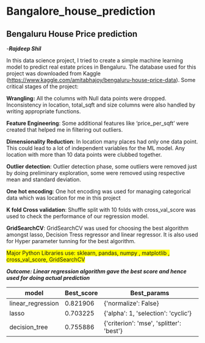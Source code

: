 # Bangalore_house_prediction
## Bengaluru House Price prediction
-***Rajdeep Shil***

In this data science project, I tried to create a simple machine learning model to predict real estate prices in Bengaluru. The database used for this project was downloaded from Kaggle (https://www.kaggle.com/amitabhajoy/bengaluru-house-price-data).
Some critical stages of the project:

**Wrangling:** All the columns with Null data points were dropped. Inconsistency in location, total_sqft and size columns were also handled by writing appropriate functions. 

**Feature Engineering**: Some additional features like ‘price_per_sqft’ were created that helped me in filtering out outliers.

**Dimensionality Reduction**: In location many places had only one data point. This could lead to a lot of independent variables for the ML model. Any location with more than 10 data points were clubbed together.

**Outlier detection**: Outlier detection phase, some outliers were removed just by doing preliminary exploration, some were removed using respective mean and standard deviation.

**One hot encoding**:  One hot encoding was used for managing categorical data which was location for me in this project

**K fold Cross validation**: Shuffle split with 10 folds with cross_val_score was used to check the performance of our regression model.

**GridSearchCV**: GridSearchCV was used for choosing the best algorithm amongst lasso, Decision Tress regressor and linear regressor. It is also used for Hyper parameter tunning for the best algorithm.

<span style="background-color: #FFFF00">Major Python Libraries use: sklearn, pandas, numpy , matplotlib , cross_val_score, GridSearchCV</span>



***Outcome:  Linear regression algorithm gave the best score and hence used for doing actual prediction***

| model |	Best_score|	Best_params|
| ---      | ---       | ----- |
linear_regression|	0.821906|	{'normalize': False}|
lasso|	0.703225|	{'alpha': 1, 'selection': 'cyclic'}|
decision_tree|	0.755886|	{'criterion': 'mse', 'splitter': 'best'}|
